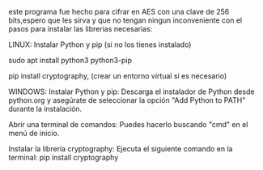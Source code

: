 este programa fue hecho para cifrar en AES con una clave de 256 bits,espero que les sirva y que no tengan ningun inconveniente con el
pasos para instalar las librerias necesarias:

LINUX:
Instalar Python y pip (si no los tienes instalado)

sudo apt install python3 python3-pip

pip install cryptography,
(crear un entorno virtual si es necesario)

WINDOWS:
Instalar Python y pip: Descarga el instalador de Python desde python.org y asegúrate de seleccionar la opción "Add Python to PATH" durante la instalación.

Abrir una terminal de comandos: Puedes hacerlo buscando "cmd" en el menú de inicio.

Instalar la librería cryptography: Ejecuta el siguiente comando en la terminal:
pip install cryptography
